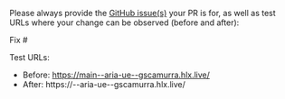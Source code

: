 Please always provide the [GitHub issue(s)](../issues) your PR is for, as well as test URLs where your change can be observed (before and after):

Fix #<gh-issue-id>

Test URLs:
- Before: https://main--aria-ue--gscamurra.hlx.live/
- After: https://<branch>--aria-ue--gscamurra.hlx.live/
